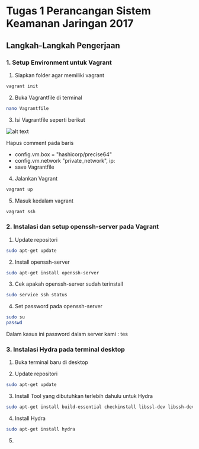 # Tugas 1 Perancangan Sistem Keamanan Jaringan 2017

## Langkah-Langkah Pengerjaan

### 1. Setup Environment untuk Vagrant

1.  Siapkan folder agar memiliki vagrant
  ```bash
  vagrant init
  ```
2.  Buka Vagrantfile di terminal
  ```bash
  nano Vagrantfile
  ```
3.  Isi Vagrantfile seperti berikut

![alt text](https://github.com/dimashirda/PKSJ-1/blob/master/PKSJ/Tugas%201/Screenshot%20from%202017-10-22%2012-29-52.png)

Hapus comment pada baris 

* config.vm.box = "hashicorp/precise64"
* config.vm.network "private_network", ip:
* save Vagrantfile

4.  Jalankan Vagrant
  ```bash
  vagrant up
  ```
5. Masuk kedalam vagrant
  ```bash
  vagrant ssh
  ```
  
### 2. Instalasi dan setup openssh-server pada Vagrant

1.  Update repositori
  ```bash
  sudo apt-get update
  ```
2.  Install openssh-server
  ```bash
  sudo apt-get install openssh-server
  ```
3.  Cek apakah openssh-server sudah terinstall
  ```bash
  sudo service ssh status
  ```
4.  Set password pada openssh-server
  ```bash
  sudo su
  passwd
  ```
  Dalam kasus ini password dalam server kami : tes

### 3. Instalasi Hydra pada terminal desktop
1.  Buka terminal baru di desktop

2.  Update repositori
  ```bash
  sudo apt-get update
  ```
3.  Install Tool yang dibutuhkan terlebih dahulu untuk Hydra
  ```bash
  sudo apt-get install build-essential checkinstall libssl-dev libssh-dev
  ```
4.  Install Hydra
  ```bash
  sudo apt-get install hydra
  ```
5.  
